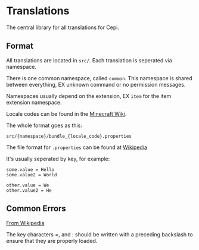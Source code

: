 # Translations
The central library for all translations for Cepi.

## Format
All translations are located in `src/`.
Each translation is seperated via namespace.

There is one common namespace, called `common`.
This namespace is shared between everything,
EX unknown command or no permission messages.

Namespaces usually depend on the extension,
EX `item` for the item extension namespace.

Locale codes can be found in the [Minecraft Wiki](https://minecraft.fandom.com/el/wiki/Language#:~:text=The%20choice%20of%20languages%20is,change%20the%20in%20game%20language.).

The whole format goes as this:

`src/{namespace}/bundle_{locale_code}.properties`

The file format for `.properties`
can be found at [Wikipedia](https://en.wikipedia.org/wiki/.properties)

It's usually seperated by key, for example: 


```properties
some.value = Hello
some.value2 = World

other.value = We
other.value2 = He
```

## Common Errors

[From Wikipedia](https://en.wikipedia.org/wiki/.properties)

The key characters =, and : should be written with
a preceding backslash to ensure that they are properly loaded.